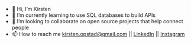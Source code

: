 - 👋 Hi, I’m Kirsten
- 🌱 I’m currently learning to use SQL databases to build APIs
- 💞️ I’m looking to collaborate on open source projects that help connect people
- 📫 How to reach me kirsten.opstad@gmail.com || [LinkedIn](https://www.linkedin.com/in/kirstenopstad/) || [Instagram](https://www.instagram.com/kirstenopstad/)

<!---
kirstenopstad/kirstenopstad is a ✨ special ✨ repository because its `README.md` (this file) appears on your GitHub profile.
You can click the Preview link to take a look at your changes.
--->
